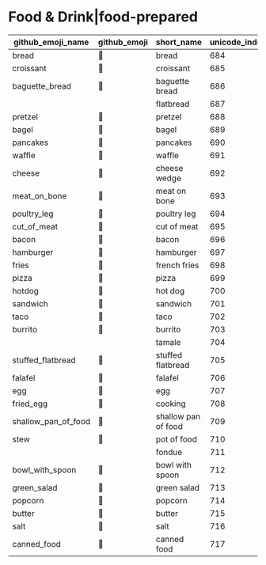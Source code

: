 # Food & Drink|food-prepared

|github_emoji_name|github_emoji|short_name|unicode_index|
|---|---|---|---|
|bread|:bread:|bread|684|
|croissant|:croissant:|croissant|685|
|baguette_bread|:baguette_bread:|baguette bread|686|
|||flatbread|687|
|pretzel|:pretzel:|pretzel|688|
|bagel|:bagel:|bagel|689|
|pancakes|:pancakes:|pancakes|690|
|waffle|:waffle:|waffle|691|
|cheese|:cheese:|cheese wedge|692|
|meat_on_bone|:meat_on_bone:|meat on bone|693|
|poultry_leg|:poultry_leg:|poultry leg|694|
|cut_of_meat|:cut_of_meat:|cut of meat|695|
|bacon|:bacon:|bacon|696|
|hamburger|:hamburger:|hamburger|697|
|fries|:fries:|french fries|698|
|pizza|:pizza:|pizza|699|
|hotdog|:hotdog:|hot dog|700|
|sandwich|:sandwich:|sandwich|701|
|taco|:taco:|taco|702|
|burrito|:burrito:|burrito|703|
|||tamale|704|
|stuffed_flatbread|:stuffed_flatbread:|stuffed flatbread|705|
|falafel|:falafel:|falafel|706|
|egg|:egg:|egg|707|
|fried_egg|:fried_egg:|cooking|708|
|shallow_pan_of_food|:shallow_pan_of_food:|shallow pan of food|709|
|stew|:stew:|pot of food|710|
|||fondue|711|
|bowl_with_spoon|:bowl_with_spoon:|bowl with spoon|712|
|green_salad|:green_salad:|green salad|713|
|popcorn|:popcorn:|popcorn|714|
|butter|:butter:|butter|715|
|salt|:salt:|salt|716|
|canned_food|:canned_food:|canned food|717|
